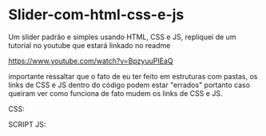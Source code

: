 # Slider-com-html-css-e-js
Um slider padrão e simples usando HTML, CSS e JS, repliquei de um tutorial no youtube que estará linkado no readme


https://www.youtube.com/watch?v=BpzyuuPIEaQ


importante ressaltar que o fato de eu ter feito em estruturas com pastas, os links de CSS e JS dentro do código podem estar "errados" portanto caso queiram ver como funciona de fato mudem os links de CSS e JS.

CSS:
<link rel="stylesheet" href="style.css">

SCRIPT JS:
<script src="script.js"></script>
